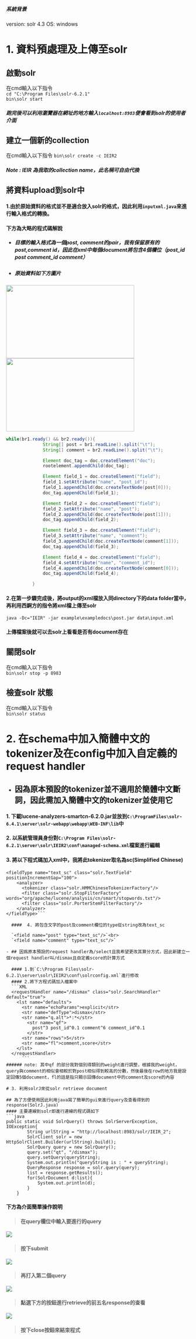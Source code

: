 ##### 系統背景
version: solr 4.3 OS: windows

# 1. 資料預處理及上傳至solr

## 啟動solr
在cmd輸入以下指令<br>
`cd "C:\Program Files\solr-6.2.1"`<br>
`bin\solr start`

##### 跑完後可以利用瀏覽器在網址的地方輸入`localhost:8983`便會看到solr的使用者介面

## 建立一個新的collection
在cmd輸入以下指令
`bin\solr create -c IEIR2`
##### Note : IEIR 為我取的collection name，此名稱可自由代換

## 將資料upload到solr中
#### 1.由於原始資料的格式並不是適合放入solr的格式，因此利用`inputxml.java`來進行輸入格式的轉換。

#### 下方為大略的程式碼解說
  - ##### 目標的輸入格式為一個post, comment的pair，我有保留原有的post,comment id，因此在xml中每個document將包含4個欄位（post_id post comment_id comment）
  - ##### 原始資料如下方圖片
  <img src="figure/post.png" width="350" height="200"/>
  <img src="figure/comment.png" width="350" height="200"/>

  ```java
  while(br1.ready() && br2.ready()){
				String[] post = br1.readLine().split("\t");
				String[] comment = br2.readLine().split("\t");

				Element doc_tag = doc.createElement("doc");
				rootelement.appendChild(doc_tag);

				Element field_1 = doc.createElement("field");
				field_1.setAttribute("name", "post_id");
				field_1.appendChild(doc.createTextNode(post[0]));
				doc_tag.appendChild(field_1);

				Element field_2 = doc.createElement("field");
				field_2.setAttribute("name", "post");
				field_2.appendChild(doc.createTextNode(post[1]));
				doc_tag.appendChild(field_2);

				Element field_3 = doc.createElement("field");
				field_3.setAttribute("name", "comment");
				field_3.appendChild(doc.createTextNode(comment[1]));
				doc_tag.appendChild(field_3);

				Element field_4 = doc.createElement("field");
				field_4.setAttribute("name", "comment_id");
				field_4.appendChild(doc.createTextNode(comment[0]));
				doc_tag.appendChild(field_4);

			}
  ```
#### 2.在第一步驟完成後，將output的xml檔放入同directory下的data folder當中，再利用西錒方的指令將xml檔上傳至solr
`java -Dc="IEIR" -jar example\exampledocs\post.jar data\input.xml`
#### 上傳檔案後就可以去solr上看看是否有document存在

## 關閉solr
在cmd輸入以下指令<br>
`bin\solr stop -p 8983`

## 檢查solr 狀態
在cmd輸入以下指令<br>
`bin\solr status`

# 2. 在schema中加入簡體中文的tokenizer及在config中加入自定義的request handler
- ## 因為原本預設的tokenizer並不適用於簡體中文斷詞，因此需加入簡體中文的tokenizer並使用它
####  1. 下載lucene-analyzers-smartcn-6.2.0.jar並放到`C:\ProgramFiles\solr-6.4.1\server\solr-webapp\webapp\WEB-INF\lib`中
####  2. 以系統管理員身份對`C:\Program Files\solr-6.2.1\server\solr\IEIR2\conf\managed-schema.xml`檔案進行編輯
####  3. 將以下程式碼加入xml中，我將此tokenizer取名為sc(Simplified Chinese)
```
<fieldType name="text_sc" class="solr.TextField" positionIncrementGap="100">
    <analyzer>
      <tokenizer class="solr.HMMChineseTokenizerFactory"/>
      <filter class="solr.StopFilterFactory" words="org/apache/lucene/analysis/cn/smart/stopwords.txt"/>
      <filter class="solr.PorterStemFilterFactory"/>
    </analyzer>
</fieldType>```

  ####  4. 將包含文字的post及comment欄位的type從string改為text_sc

  `<field name="post" type="text_sc"/>`<br>
  `<field name="comment" type="text_sc"/>`

- ## 因爲原本預設的request handler為/select且我希望更改其算分方式，因此新建立一個request handler叫/dismax且自定義score的計算方式

  #### 1.到`C:\Program Files\solr-6.2.1\server\solr\IEIR2\conf\solrconfig.xml`進行修改
  #### 2.將下方程式碼加入檔案中
  ```XML
  <requestHandler name="/dismax" class="solr.SearchHandler" default="true">
    <lst name="defaults">
      <str name="echoParams">explicit</str>
      <str name="defType">dismax</str>
      <str name="q.alt">*:*</str>
        <str name="qf">
          post^3 post_id^0.1 comment^6 comment_id^0.1
        </str>
      <str name="rows">5</str>
      <str name="fl">comment,score</str>
    </lst>
  </requestHandler>
      ```
###### note: 其中qf 的部分我對個別得類別的weight進行調整，根據我的weight，query與comment的相似會相較於對post相似得到較高的分數，然後最後在row的地方我是設定回傳5個document，fl的話是指只顯示回傳document中的comment及score的內容

# 3. 利用solrJ來從solr retrieve document

## 為了方便使用因此利用java寫了簡單的gui來進行query及查看得到的response(SolrJ.java)
#### 主要連線到solr即進行連線的程式碼如下
```java
public static void SolrQuery() throws SolrServerException, IOException{
		String urlString = "http://localhost:8983/solr/IEIR_2";
		SolrClient solr = new HttpSolrClient.Builder(urlString).build();
		SolrQuery query = new SolrQuery();
		query.set("qt", "/dismax");
		query.setQuery(queryString);
		System.out.println("queryString is : " + queryString);
		QueryResponse response = solr.query(query);
		list = response.getResults();
		for(SolrDocument d:list){
			System.out.println(d);
		}
	}
```

#### 下方為介面簡單操作說明
> #### 在query欄位中輸入要進行的query
![](figure/0.png)
> #### 按下submit
![](figure/1.png)
> #### 再打入第二個query
![](figure/2.png)
> #### 點選下方的按鈕進行retrieve的前五名response的查看
![](figure/nextDoc.gif)
> #### 按下close按鈕來結束程式
